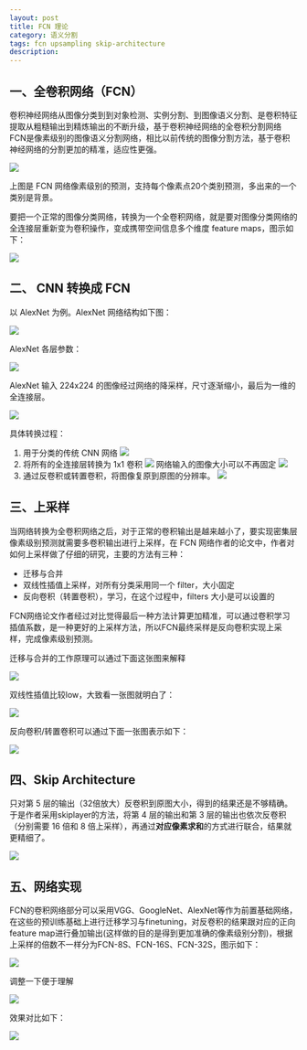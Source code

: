 ```yaml
---
layout: post
title: FCN 理论
category: 语义分割
tags: fcn upsampling skip-architecture
description:
---
```


## 一、全卷积网络（FCN）

卷积神经网络从图像分类到到对象检测、实例分割、到图像语义分割、是卷积特征提取从粗糙输出到精炼输出的不断升级，基于卷积神经网络的全卷积分割网络FCN是像素级别的图像语义分割网络，相比以前传统的图像分割方法，基于卷积神经网络的分割更加的精准，适应性更强。

![](https://raw.githubusercontent.com/chiemon/chiemon.github.io/master/img/FCN/1.png)

上图是 FCN 网络像素级别的预测，支持每个像素点20个类别预测，多出来的一个类别是背景。

要把一个正常的图像分类网络，转换为一个全卷积网络，就是要对图像分类网络的全连接层重新变为卷积操作，变成携带空间信息多个维度 feature maps，图示如下：

![](https://raw.githubusercontent.com/chiemon/chiemon.github.io/master/img/FCN/2.png)

## 二、 CNN 转换成 FCN

以 AlexNet 为例。AlexNet 网络结构如下图：

![](https://raw.githubusercontent.com/chiemon/chiemon.github.io/master/img/FCN/3.png)

AlexNet 各层参数：

![](https://raw.githubusercontent.com/chiemon/chiemon.github.io/master/img/FCN/4.png)

AlexNet 输入 224x224 的图像经过网络的降采样，尺寸逐渐缩小，最后为一维的全连接层。

![](https://raw.githubusercontent.com/chiemon/chiemon.github.io/master/img/FCN/5.png)

具体转换过程：

1. 用于分类的传统 CNN 网络
![](https://raw.githubusercontent.com/chiemon/chiemon.github.io/master/img/FCN/6.png)
2. 将所有的全连接层转换为 1x1 卷积
![](https://raw.githubusercontent.com/chiemon/chiemon.github.io/master/img/FCN/7.png)
    网络输入的图像大小可以不再固定
![](https://raw.githubusercontent.com/chiemon/chiemon.github.io/master/img/FCN/8.png)
3. 通过反卷积或转置卷积，将图像复原到原图的分辨率。
![](https://raw.githubusercontent.com/chiemon/chiemon.github.io/master/img/FCN/9.png)

## 三、上采样

当网络转换为全卷积网络之后，对于正常的卷积输出是越来越小了，要实现密集层像素级别预测就需要多卷积输出进行上采样，在 FCN 网络作者的论文中，作者对如何上采样做了仔细的研究，主要的方法有三种：

- 迁移与合并
- 双线性插值上采样，对所有分类采用同一个 filter，大小固定
- 反向卷积（转置卷积），学习，在这个过程中，filters 大小是可以设置的

FCN网络论文作者经过对比觉得最后一种方法计算更加精准，可以通过卷积学习插值系数，是一种更好的上采样方法，所以FCN最终采样是反向卷积实现上采样，完成像素级别预测。

迁移与合并的工作原理可以通过下面这张图来解释

![](https://raw.githubusercontent.com/chiemon/chiemon.github.io/master/img/FCN/10.png)

双线性插值比较low，大致看一张图就明白了：

![](https://raw.githubusercontent.com/chiemon/chiemon.github.io/master/img/FCN/11.png)

反向卷积/转置卷积可以通过下面一张图表示如下：

![](https://raw.githubusercontent.com/chiemon/chiemon.github.io/master/img/FCN/12.png)

## 四、Skip Architecture

只对第 5 层的输出（32倍放大）反卷积到原图大小，得到的结果还是不够精确。于是作者采用skiplayer的方法，将第 4 层的输出和第 3 层的输出也依次反卷积（分别需要 16 倍和 8 倍上采样），再通过**对应像素求和**的方式进行联合，结果就更精细了。

![](https://raw.githubusercontent.com/chiemon/chiemon.github.io/master/img/FCN/13.png)

## 五、网络实现

FCN的卷积网络部分可以采用VGG、GoogleNet、AlexNet等作为前置基础网络，在这些的预训练基础上进行迁移学习与finetuning，对反卷积的结果跟对应的正向feature map进行叠加输出(这样做的目的是得到更加准确的像素级别分割)，根据上采样的倍数不一样分为FCN-8S、FCN-16S、FCN-32S，图示如下：

![](https://raw.githubusercontent.com/chiemon/chiemon.github.io/master/img/FCN/14.png)

调整一下便于理解

![](https://raw.githubusercontent.com/chiemon/chiemon.github.io/master/img/FCN/15.png)

效果对比如下：

![](https://raw.githubusercontent.com/chiemon/chiemon.github.io/master/img/FCN/16.png)
